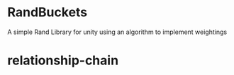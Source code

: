 # RandBuckets
A simple Rand Library for unity using an algorithm to implement weightings
# relationship-chain
